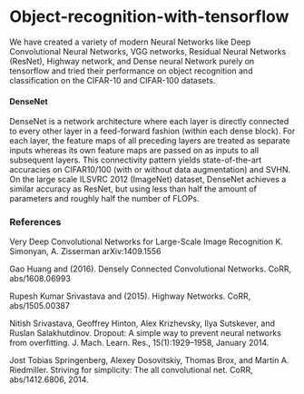 # Object-recognition-with-tensorflow

We have created a variety of modern Neural Networks like Deep Convolutional Neural Networks, VGG networks, Residual Neural Networks (ResNet), Highway network, and Dense neural Network purely on tensorflow and tried their performance on object recognition and classification on the CIFAR-10 and CIFAR-100 datasets.

#### DenseNet
DenseNet is a network architecture where each layer is directly connected to every other layer in a feed-forward fashion (within each dense block). For each layer, the feature maps of all preceding layers are treated as separate inputs whereas its own feature maps are passed on as inputs to all subsequent layers. This connectivity pattern yields state-of-the-art accuracies on CIFAR10/100 (with or without data augmentation) and SVHN. On the large scale ILSVRC 2012 (ImageNet) dataset, DenseNet achieves a similar accuracy as ResNet, but using less than half the amount of parameters and roughly half the number of FLOPs.

### References

Very Deep Convolutional Networks for Large-Scale Image Recognition
K. Simonyan, A. Zisserman
arXiv:1409.1556

Gao Huang and (2016). Densely Connected Convolutional Networks. CoRR, abs/1608.06993

Rupesh Kumar Srivastava and (2015). Highway Networks. CoRR, abs/1505.00387

Nitish Srivastava, Geoffrey Hinton, Alex Krizhevsky, Ilya Sutskever, and Ruslan Salakhutdinov.
Dropout: A simple way to prevent neural networks from overfitting. J. Mach.
Learn. Res., 15(1):1929–1958, January 2014.

Jost Tobias Springenberg, Alexey Dosovitskiy, Thomas Brox, and Martin A. Riedmiller.
Striving for simplicity: The all convolutional net. CoRR, abs/1412.6806, 2014.

